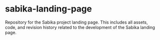 # sabika-landing-page
Repository for the Sabika project landing page. This includes all assets, code, and revision history related to the development of the Sabika landing page.
